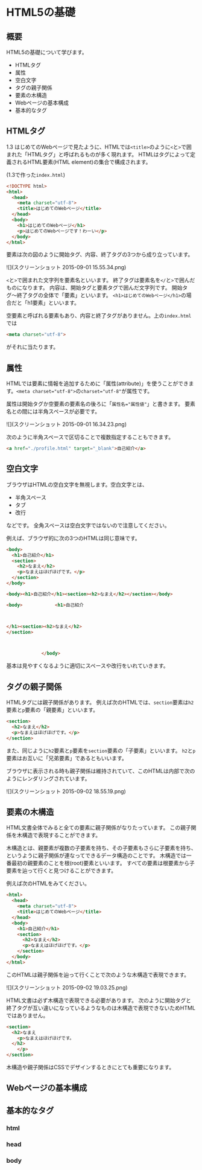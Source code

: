 HTML5の基礎
============

## 概要
HTML5の基礎について学びます。

* HTMLタグ
* 属性
* 空白文字
* タグの親子関係
* 要素の木構造
* Webページの基本構成
* 基本的なタグ

## HTMLタグ
1.3 はじめてのWebページで見たように、HTMLでは`<title>`のように`<`と`>`で囲まれた「HTMLタグ」と呼ばれるものが多く現れます。
HTMLはタグによって定義されるHTML要素(HTML element)の集合で構成されます。

(1.3で作った`index.html`)

```html
<!DOCTYPE html>
<html>
  <head>
    <meta charset="utf-8">
    <title>はじめてのWebページ</title>
  </head>
  <body>
    <h1>はじめてのWebページ</h1>
    <p>はじめてのWebページです！わーい</p>
  </body>
</html>
```

要素は次の図のように開始タグ、内容、終了タグの3つから成り立っています。

![](スクリーンショット 2015-09-01 15.55.34.png)

`<`と`>`で囲まれた文字列を要素名といいます。
終了タグは要素名を`</`と`>`で囲んだものになります。
内容は、開始タグと要素タグで囲んだ文字列です。
開始タグ〜終了タグの全体で「要素」といいます。
`<h1>はじめてのWebページ</h1>`の場合だと「h1要素」といいます。

空要素と呼ばれる要素もあり、内容と終了タグがありません。上の`index.html`では

```html
<meta charset="utf-8">
```

がそれに当たります。

## 属性
HTMLでは要素に情報を追加するために「属性(attribute)」を使うことができます。`<meta charset="utf-8">`の`charset="utf-8"`が属性です。

属性は開始タグか空要素の要素名の後ろに「`属性名="属性値"`」と書きます。
要素名との間には半角スペースが必要です。

![](スクリーンショット 2015-09-01 16.34.23.png)

次のように半角スペースで区切ることで複数指定することもできます。

```html
<a href="./profile.html" target="_blank">自己紹介</a>
```

## 空白文字
ブラウザはHTMLの空白文字を無視します。空白文字とは、

* 半角スペース
* タブ
* 改行

などです。
全角スペースは空白文字ではないので注意してください。

例えば、ブラウザ的に次の3つのHTMLは同じ意味です。

```html
<body>
  <h1>自己紹介</h1>
  <section>
    <h2>なまえ</h2>
    <p>なまえはほげほげです。</p>
  </section>
</body>
```

```html
<body><h1>自己紹介</h1><section><h2>なまえ</h2></section></body>
```

```html
<body>            <h1>自己紹介



</h1><section><h2>なまえ</h2>
</section>



             </body>
```

基本は見やすくなるように適切にスペースや改行をいれていきます。

## タグの親子関係
HTMLタグには親子関係があります。
例えば次のHTMLでは、`section`要素は`h2`要素と`p`要素の「親要素」といいます。

```html
<section>
  <h2>なまえ</h2>
  <p>なまえはほげほげです。</p>
</section>
```

また、同じように`h2`要素と`p`要素を`section`要素の「子要素」といいます。
`h2`と`p`要素はお互いに「兄弟要素」であるともいいます。

ブラウザに表示される時も親子関係は維持されていて、このHTMLは内部で次のようにレンダリングされています。

![](スクリーンショット 2015-09-02 18.55.19.png)

## 要素の木構造
HTML文書全体でみると全ての要素に親子関係がなりたっています。
この親子関係を木構造で表現することができます。

木構造とは、親要素が複数の子要素を持ち、その子要素もさらに子要素を持ち、というように親子関係が連なってできるデータ構造のことです。
木構造では一番最初の親要素のことを根(root)要素といいます。
すべての要素は根要素から子要素を辿って行くと見つけることができます。

例えば次のHTMLをみてください。

```html
<html>
  <head>
    <meta charset="utf-8">
    <title>はじめてのWebページ</title>
  </head>
  <body>
    <h1>自己紹介</h1>
    <section>
      <h2>なまえ</h2>
      <p>なまえはほげほげです。</p>
    </section>
  </body>
</html>
```

このHTMLは親子関係を辿って行くことで次のような木構造で表現できます。

![](スクリーンショット 2015-09-02 19.03.25.png)

HTML文書は必ず木構造で表現できる必要があります。
次のように開始タグと終了タグが互い違いになっているようなものは木構造で表現できないためHTMLではありません。

```html
<section>
  <h2>なまえ
    <p>なまえはほげほげです。
  </h2>
    </p>
</section>
```

木構造や親子関係はCSSでデザインするときにとても重要になります。

## Webページの基本構成


## 基本的なタグ
### html
### head
### body